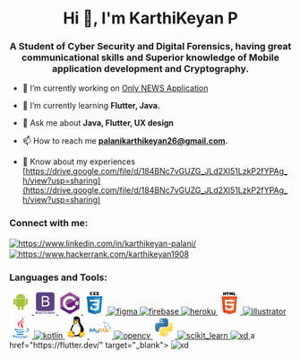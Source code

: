 <h1 align="center">Hi 👋, I'm KarthiKeyan P</h1>
<h3 align="center">A Student of Cyber Security and Digital Forensics, having great communicational skills and Superior knowledge of Mobile application development and Cryptography.</h3>

- 🔭 I’m currently working on [Only NEWS Application](https://github.com/KarthikeyanPegasus/Only)

- 🌱 I’m currently learning **Flutter, Java.**

- 💬 Ask me about **Java, Flutter, UX design**

- 📫 How to reach me **palanikarthikeyan26@gmail.com.**

- 📄 Know about my experiences [https://drive.google.com/file/d/184BNc7vGUZG_JLd2Xl51LzkP2fYPAg_h/view?usp=sharing](https://drive.google.com/file/d/184BNc7vGUZG_JLd2Xl51LzkP2fYPAg_h/view?usp=sharing)

<h3 align="left">Connect with me:</h3>
<p align="left">
<a href="https://linkedin.com/in/https://www.linkedin.com/in/karthikeyan-palani/" target="blank"><img align="center" src="https://raw.githubusercontent.com/rahuldkjain/github-profile-readme-generator/master/src/images/icons/Social/linked-in-alt.svg" alt="https://www.linkedin.com/in/karthikeyan-palani/" height="30" width="40" /></a>
<a href="https://www.hackerrank.com/https://www.hackerrank.com/karthikeyan1908" target="blank"><img align="center" src="https://raw.githubusercontent.com/rahuldkjain/github-profile-readme-generator/master/src/images/icons/Social/hackerrank.svg" alt="https://www.hackerrank.com/karthikeyan1908" height="30" width="40" /></a>
</p>

<h3 align="left">Languages and Tools:</h3>
<p align="left"> <a href="https://developer.android.com" target="_blank"> <img src="https://raw.githubusercontent.com/devicons/devicon/master/icons/android/android-original-wordmark.svg" alt="android" width="40" height="40"/> </a> <a href="https://getbootstrap.com" target="_blank"> <img src="https://raw.githubusercontent.com/devicons/devicon/master/icons/bootstrap/bootstrap-plain-wordmark.svg" alt="bootstrap" width="40" height="40"/> </a> <a href="https://www.w3schools.com/cs/" target="_blank"> <img src="https://raw.githubusercontent.com/devicons/devicon/master/icons/csharp/csharp-original.svg" alt="csharp" width="40" height="40"/> </a> <a href="https://www.w3schools.com/css/" target="_blank"> <img src="https://raw.githubusercontent.com/devicons/devicon/master/icons/css3/css3-original-wordmark.svg" alt="css3" width="40" height="40"/> </a> <a href="https://www.figma.com/" target="_blank"> <img src="https://www.vectorlogo.zone/logos/figma/figma-icon.svg" alt="figma" width="40" height="40"/> </a> <a href="https://firebase.google.com/" target="_blank"> <img src="https://www.vectorlogo.zone/logos/firebase/firebase-icon.svg" alt="firebase" width="40" height="40"/> </a> <a href="https://heroku.com" target="_blank"> <img src="https://www.vectorlogo.zone/logos/heroku/heroku-icon.svg" alt="heroku" width="40" height="40"/> </a> <a href="https://www.w3.org/html/" target="_blank"> <img src="https://raw.githubusercontent.com/devicons/devicon/master/icons/html5/html5-original-wordmark.svg" alt="html5" width="40" height="40"/> </a> <a href="https://www.adobe.com/in/products/illustrator.html" target="_blank"> <img src="https://www.vectorlogo.zone/logos/adobe_illustrator/adobe_illustrator-icon.svg" alt="illustrator" width="40" height="40"/> </a> <a href="https://www.java.com" target="_blank"> <img src="https://raw.githubusercontent.com/devicons/devicon/master/icons/java/java-original.svg" alt="java" width="40" height="40"/> </a> <a href="https://kotlinlang.org" target="_blank"> <img src="https://www.vectorlogo.zone/logos/kotlinlang/kotlinlang-icon.svg" alt="kotlin" width="40" height="40"/> </a> <a href="https://www.linux.org/" target="_blank"> <img src="https://raw.githubusercontent.com/devicons/devicon/master/icons/linux/linux-original.svg" alt="linux" width="40" height="40"/> </a> <a href="https://www.mysql.com/" target="_blank"> <img src="https://raw.githubusercontent.com/devicons/devicon/master/icons/mysql/mysql-original-wordmark.svg" alt="mysql" width="40" height="40"/> </a> <a href="https://opencv.org/" target="_blank"> <img src="https://www.vectorlogo.zone/logos/opencv/opencv-icon.svg" alt="opencv" width="40" height="40"/> </a> <a href="https://www.python.org" target="_blank"> <img src="https://raw.githubusercontent.com/devicons/devicon/master/icons/python/python-original.svg" alt="python" width="40" height="40"/> </a> <a href="https://scikit-learn.org/" target="_blank"> <img src="https://upload.wikimedia.org/wikipedia/commons/0/05/Scikit_learn_logo_small.svg" alt="scikit_learn" width="40" height="40"/> </a> <a href="https://www.adobe.com/products/xd.html" target="_blank"> <img src="https://cdn.worldvectorlogo.com/logos/adobe-xd.svg" alt="xd" width="40" height="40"/> </a> 
a href="https://flutter.dev/" target="_blank"> <img src="https://www.google.com/imgres?imgurl=https%3A%2F%2Fres.cloudinary.com%2Fnitishk72%2Fimage%2Fupload%2Fv1586796259%2Fnstack_in%2Fcourses%2Fflutter%2Fflutter-banner.png&imgrefurl=https%3A%2F%2Fwww.nstack.in%2Fblog%2Fflutter-update-name-and-icon%2F&tbnid=p_6FWqXSw5BF5M&vet=12ahUKEwj025PjtMX0AhVenksFHQ3hC5kQMygOegUIARDPAQ..i&docid=auDBpxDgC_axUM&w=1024&h=486&q=flutter%20icons&ved=2ahUKEwj025PjtMX0AhVenksFHQ3hC5kQMygOegUIARDPAQ" alt="xd" width="40" height="40"/> </a></p>

